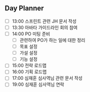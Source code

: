 ## Day Planner
- [ ] 13:00 스프린트 관련 JH 문서 작성
- [ ] 13:30 아바타 가이드라인 회의 참여
- [ ] 14:00 PO 미팅 준비
	- [ ] 관련하여 PO가 하는 일에 대한 정리
	- [ ] 목표 설정
	- [ ] 가설 설정
	- [ ] 기능 설정
- [ ] 15:00 전략 로드맵
- [ ] 16:00 기획 로드맵
- [ ] 17:00 심재훈 심사역님 관련 문서 작성
- [ ] 19:00 심재훈 심사역님 연락